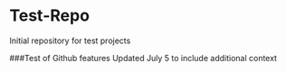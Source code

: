 # Test-Repo
Initial repository for test projects

###Test of Github features
Updated July 5 to include additional context
